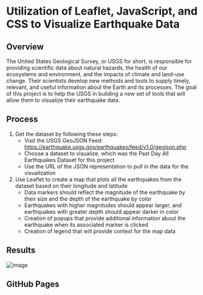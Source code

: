 # Utilization of Leaflet, JavaScript, and CSS to Visualize Earthquake Data #

## Overview ##

The United States Geological Survey, or USGS for short, is responsible for providing scientific data about natural hazards, the health of our ecosystems and environment, and the impacts of climate and land-use change. Their scientists develop new methods and tools to supply timely, relevant, and useful information about the Earth and its processes. The goal of this project is to help the USGS in building a new set of tools that will allow them to visualize their earthquake data.

## Process ##

1. Get the dataset by following these steps:
    - Visit the USGS GeoJSON Feed: https://earthquake.usgs.gov/earthquakes/feed/v1.0/geojson.php
    - Choose a dataset to visualize, which was the Past Day All Earthquakes Dataset for this project
    - Use the URL of the JSON representation to pull in the data for the visualization
2. Use Leaflet to create a map that plots all the earthquakes from the dataset based on their longitude and latitude
    - Data markers should reflect the magnitude of the earthquake by their size and the depth of the earthquake by color
    - Earthquakes with higher magnitudes should appear larger, and earthquakes with greater depth should appear darker in color
    - Creation of popups that provide additional information about the earthquake when its associated marker is clicked
    - Creation of legend that will provide context for the map data

## Results ##

![image](https://github.com/10H-K/Leaflet_Earthquake_Visualization/assets/152930492/12cf65cf-9795-4c60-bdb1-7a3bdf92d11d)

## GitHub Pages ##


